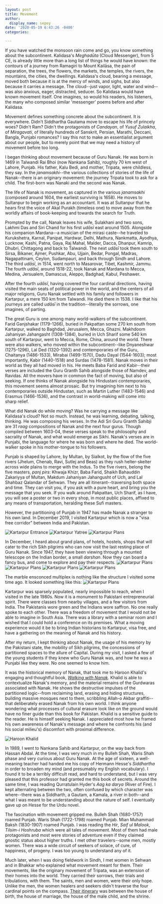 ```yaml
---
layout: post
title: Movement
author:
  display_name: sepoy
date: '2020-05-19 6:43:26 -0400'
categories:

---
```


If you have watched the monsoon rain come and go, you know something about the subcontinent. Kalidasa's *Meghadūta* (Cloud Messenger), from 5 CE, is already little more than a long list of things he would have known: the contours of a journey from Ramagiri to Mount Kailāsa, the pain of separation, the trees, the flowers, the markets, the temples, the rivers, the mountains, the cities, the dwellings. Kalidasa's cloud, bearing a message, moved both because it is at the mercy of winds, and sighs, but also because it carries a message. The cloud--just vapor, light, water and wind--was also anxious, eager, distracted, seducer. So Kalidasa would have known movement itself. One imagines, so would his readers, his listeners, the many who composed similar 'messenger' poems before and after Kalidasa.

Movement defines something concrete about the subcontinent. It is everywhere. Didn't Siddhartha Gautama move to escape his life of princely woes? Didn't Ram? Didn't the protagonists of *Candayan*, of *Yusuf Zulaikha*, of *Miragavati*, of literally hundreds of Sanskrit, Persian, Marathi, Deccani, Bangla, Punjabi romances? I say this not to make an essentialist argument about our people, but to merely point that we may need a history of movement before too long.

I began thinking about movement because of Guru Nanak. He was born in 1469 in Talwandi Rai Bhoi (now Nankana Sahib), roughly 70 km west of Lahore, Punjab. His father, Kalu Bedi, and mother, Tripata, were childless, they say. In the *janamsakhi*--the various collections of stories of the life of Nanak--there is an originary movement: the journey Tripata took to ask for a child. The first-born was Nanaki and the second was Nanak.

The life of Nanak is movement, as captured in the various *janamsakhi* (composed around 1604, the earliest surviving is 1658). He moves to Sultanpur to begin working as an accountant. It was at Sultanpur that he hears first the voice of Akal Purakh (timeless one) to move away from the worldly affairs of book-keeping and towards the search for Truth.

Prompted by the call, Nanak leaves his wife, Sulakhani and two sons, Lakhmi Das and Siri Chand for his first *udāsī* east around 1505. Alongside his companion Mardana--a musician of the mirasi caste--he traveled to Kurukshetra, Karnal, Panipat, Hardwar, Delhi, Mathura, Nankmatta, Ayodhya, Lucknow, Kashi, Patna, Gaya, Raj Mahal, Malder, Dacca, Dhanpur, Kamrip, Dhubri, Chittagong and back to Talwandi. The next *udāsī* took them south to Sirsa, Bikaner, Ajmer, Pushkar, Abu, Ujjain, Bedar, Pongal, Madras, Nagapattinam, Ceylon, Sudampauri, and back through Sindh and Lahore. The third *udāsī*, in 1514, went north to Masarovar, Tibet, Kashmir, Jammu. The fourth *udāsī*, around 1518-22, took Nanak and Mardana to Mecca, Medina, Jersualem, Damascus, Aleppo, Badghad, Kabul, Peshawer.

After the fourth *udāsī*, having covered the four cardinal directions, having visited the main seats of political power in the world, and the centers of all major religions, Guru Nanak settled with his family and followers in Kartarpur, a mere 150 km from Talwandi. He died there in 1538. I like that his journeys are called *udāsī* in the tradition--literally the sorrows, one imagines, of parting.

The great Guru is one among many world-walkers of the subcontinent. Farid Ganjshakar (1179-1266), buried in Pakpattan some 270 km south from Kartarpur, walked to Baghdad, Jerusalem, Mecca, Ghazni. Makhdoom Jahaniyan Jahangasht (1308-1384), buried in Uch Sharif some 540 km south of Kartarpur, went to Mecca, Rome, China, around the world. There were also walkers, who moved within the subcontinent--like Dnyaneshwar (1275-1296), Lal Ded (1320-1392) and contemporaries of the Guru, Chaitanya (1486-1533), Mirabai (1499-1570), Dadu Dayal (1544-1603); most importantly, Kabir (1440-1518) and Surdas (1478-1581). Nanak moves in their world as they all had moved in his. He meets Baba Farid and Kabir--their verses are included the Guru Granth Sahib alongside those of Namdev, and Ravidas. All the movers have in common the fact of moving, but also of seeking. If one thinks of Nanak alongside his Hindustani contemporaries, this movement seems almost prosaic. But try imagining him next to his contemporaries outside Hindustan, such as Martin Luther (1483-1546) and Erasmus (1466-1536), and the contrast in world-making will come into sharp relief.

What did Nanak do while moving? Was he carrying a message like Kalidasa's cloud? Not so much. Instead, he was learning, debating, talking, thinking. He was composing his verses. In the Adi Sri Guru Granth Sahibji are 31 *raag* compositions of Nanak and the next four gurus. Though compiled between 1603-04, these verses speak to the philosophy and sacrality of Nanak, and what would emerge as Sikhi. Nanak's verses are in Punjabi, the language for where he was born and where he died. The world-walker spoke in his mother-tongue to his followers.

Punjab is shaped by Lahore, by Multan, by Sialkot, by the flow of the five rivers (Jhelum, Chenab, Ravi, Sutlej and Beas) as they rush helter-skelter across wide plains to merge with the Indus. To the five rivers, belong the five masters, *panj pirs*: Khwaja Khizr, Baba Farid, Shaikh Bahauddin Zakariyya of Multan, Makdum Jahaniyan Jahangusht of Uch, and Lal Shahbaz Qalandar of Sehwan. They are all itinerant--traversing both space and time. They can visit you, if you ask with a pure heart, and bring you the message that you seek. If you walk around Pakpattan, Uch Sharif, as I have, you will see a poster or two in every shop, in most public places, affixed to any means of transportation, heralding these Sufi masters.

However, the partitioning of Punjab in 1947 has made Nanak a stranger to his own land. In December 2019, I visited Kartarpur which is now a "visa free corridor" between India and Pakistan.

![Kartarpur Entrance]({{site.baseurl}}/img/uploads/2020/kp1.jpeg)
![Kartarpur Yatree]({{site.baseurl}}/img/uploads/2020/kp2.jpeg)
![Kartarpur Plans]({{site.baseurl}}/img/uploads/2020/kp5.jpeg)

In December, I heard about grand plans, of hotels, hostels, shops that will cater to the rich Sikh pilgrims who can now visit the last resting place of Guru Nanak. Since 1947, they have been viewing through a mounted telescope on the Indian border, a small *darshan*. Now they can board a fancy bus, and come to explore and pay their respects.
![Kartarpur Plans]({{site.baseurl}}/img/uploads/2020/kp13.jpeg)
![Kartarpur Plans]({{site.baseurl}}/img/uploads/2020/kp12.jpeg)
![Kartarpur Plans]({{site.baseurl}}/img/uploads/2020/kp4.jpeg)
![Kartarpur Plans]({{site.baseurl}}/img/uploads/2020/kp6.jpeg)

The marble ensconced multiplex is nothing like the structure I visited some time ago. It looked something like this:
![Kartarpur Plans]({{site.baseurl}}/img/uploads/2020/kp10.jpeg)

Kartarpur was sparsely populated, nearly impossible to reach, when I visited in the late 1980s. Now it is a monument to Pakistani entrepreneurial spirit. There were classes from nearby villages, and a few visitors from India. The Pakistanis wore green and the Indians wore saffron. No one really spoke to each other. There was a freedom of movement that I would not be able to imagine in South Asia. There was a library with a seminar room and I wished that I could hold a conference on its premises. What a moving experience would it be to bring Indian historians to Kartarpur, visa free, and have a gathering on the meaning of Nanak and his history.

After my return, I kept thinking about Nanak, the usage of his memory by the Pakistani state, the mobility of Sikh pilgrims, the concessions of partitioned spaces to the allure of Capital. During my visit, I asked a few of the young students if they knew who Guru Nanak was, and how he was a Punjabi like they were. No one seemed to know him.

It was the historical memory of Nanak, that took me to Haroon Khalid's engaging and thoughtful book, [*Walking with Nanak*](https://www.amazon.com/Walking-Nanak-Haroon-Khalid-ebook/dp/B01MA2W5M3). Khalid is able to contextualize Nanak's memory, and the material remains of the Gurdwaras associated with Nanak. He shows the destructive impulses of the partitioned logic--from reclaiming land, erasing and hiding structures, building massive mosques next to them, scribbling Allah-o Akbar graffiti--that deliberately erased Nanak from his own world. I think anyone wondering what processes of cultural erasure look like on the ground would have no finer guide than this book for Pakistan. Khalid is a sensitive guide to the reader. He is himself seeking Nanak. I appreciated most how he framed his own awareness of Nanak's message and where he confronts his (and his social milieu's) discomfort with proximal difference.

![Haroon Khalid]({{site.baseurl}}/img/uploads/2020/kp15.jpg)

In 1989, I went to Nankana Sahib and Kartarpur, on the way back from Hassan Abdal. At the time, I was very much in my Bulleh Shah, Waris Shah phase and very curious about Guru Nanak. At the age of sixteen, a well-meaning teacher had handed me his copy of Hermann Hesse's *Siddhartha* in order to broaden my mind (and presumably my English vocabulary). I found it to be a terribly difficult read, and hard to understand, but I was very pleased that this professor had granted me this book of secrets. Around the same time, I was reading Qurratulain Hyder's *Aag ka darya* (River of Fire). I kept alternating between the two, often confused by which character was where--there was a Siddharth, a Gautam, a Kamala, a river in both--and what I was meant to be understanding about the nature of self. I eventually gave up on Hesse for the Urdu novel.

The fascination with movement gripped me. Bulleh Shah (1680-1757) roamed Punjab. Waris Shah (1722-1798) roamed Punjab. Mian Muhammad Baksh (1830-1907) roamed Punjab. I was reading the *Hir*, *Saif ul Malook*, *Tilsim-i Hoshruba* which were all tales of movement. Most of them had male protagonists and most were stories of adventure even if they claimed gnostic status about higher truths. I met other travelers--some men, mostly women. There was a wide circuit of seekers of solace, of cure, of happiness, of progeny. I was too young to understand any of it.

Much later, when I was doing fieldwork in Sindh, I met women in Sehwan and in Bhakkar who explained what movement meant for them. Their movements, like the originary movement of Tripata, was an extension of their homes into the world. They carried their sorrows, their trials and tribulations, with them. The saints, men and women, were their only hope. Unlike the men, the women healers and seekers didn't traverse the four cardinal points on the compass. [Their itinerary](https://www.amazon.com/Sita-Under-Crescent-Moon-Annie-ebook/dp/B07RGLWZGN) was between the house of birth, the house of marriage, the house of the male child, and the shrine.
